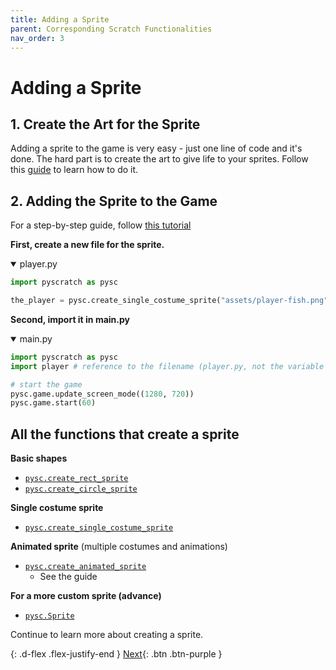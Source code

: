```yaml
---
title: Adding a Sprite
parent: Corresponding Scratch Functionalities
nav_order: 3
---
```


# Adding a Sprite

## 1. Create the Art for the Sprite
Adding a sprite to the game is very easy - just one line of code and it's done. The hard part is to create the art to give life to your sprites. Follow this [guide](../asset-preparation-guide/) to learn how to do it. 


## 2. Adding the Sprite to the Game
For a step-by-step guide, follow [this tutorial](../getting-started/1-create-the-first-sprite.html)

**First, create a new file for the sprite.** 
<details open markdown="block">
  <summary>
    player.py
  </summary>

```python
import pyscratch as pysc

the_player = pysc.create_single_costume_sprite("assets/player-fish.png")
```
</details>

**Second, import it in main.py**

<details open markdown="block">
  <summary>
    main.py
  </summary>

```python
import pyscratch as pysc
import player # reference to the filename (player.py, not the variable name `the_player`)

# start the game
pysc.game.update_screen_mode((1280, 720))
pysc.game.start(60)
```
</details>


## All the functions that create a sprite

**Basic shapes**
- <a target="_blank" href="../pdoc/pyscratch/sprite.html#create_rect_sprite"><code>pysc.create_rect_sprite</code></a>
- <a target="_blank" href="../pdoc/pyscratch/sprite.html#create_circle_sprite"><code>pysc.create_circle_sprite</code></a>

**Single costume sprite** 
- <a target="_blank" href="../pdoc/pyscratch/sprite.html#create_single_costume_sprite"><code>pysc.create_single_costume_sprite</code></a>


**Animated sprite** (multiple costumes and animations)
- <a target="_blank" href="../pdoc/pyscratch/sprite.html#create_animated_sprite"><code>pysc.create_animated_sprite</code></a> 
    - See the guide 


**For a more custom sprite (advance)**
- <a target="_blank" href="../pdoc/pyscratch/sprite.html#Sprite"><code>pysc.Sprite</code></a>


Continue to learn more about creating a sprite.
 
{: .d-flex .flex-justify-end }
[Next](./1-single-costume-sprite.md){: .btn .btn-purple }
